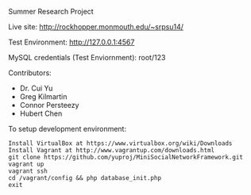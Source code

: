Summer Research Project

Live site: http://rockhopper.monmouth.edu/~srpsu14/

Test Environment: http://127.0.0.1:4567

MySQL credentials (Test Enviornment): root/123

Contributors: 
* Dr. Cui Yu
* Greg Kilmartin
* Connor Persteezy
* Hubert Chen

To setup development environment:

	Install VirtualBox at https://www.virtualbox.org/wiki/Downloads	
	Install Vagrant at http://www.vagrantup.com/downloads.html
	git clone https://github.com/yuproj/MiniSocialNetworkFramework.git
	vagrant up
	vagrant ssh
	cd /vagrant/config && php database_init.php
	exit

